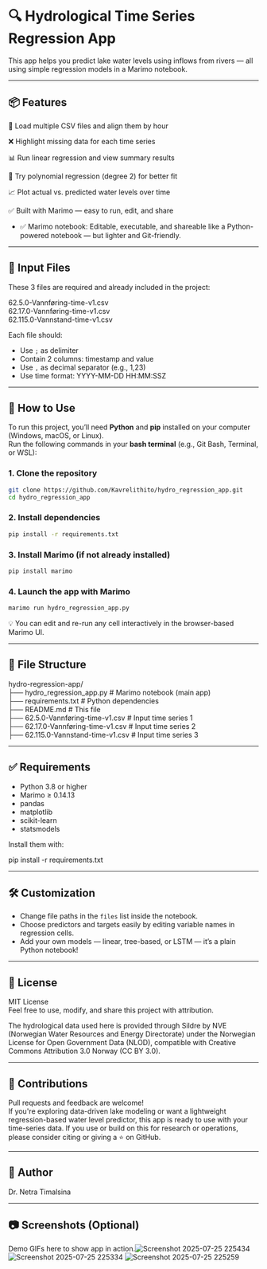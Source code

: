
# 🔍 Hydrological Time Series Regression App

This app helps you predict lake water levels using inflows from rivers — all using simple regression models in a Marimo notebook.

---

## 📦 Features

📂 Load multiple CSV files and align them by hour

❌ Highlight missing data for each time series

📊 Run linear regression and view summary results

🧠 Try polynomial regression (degree 2) for better fit

📈 Plot actual vs. predicted water levels over time

✅ Built with Marimo — easy to run, edit, and share
- ✅ Marimo notebook: Editable, executable, and shareable like a Python-powered notebook — but lighter and Git-friendly.

---

## 📁 Input Files

These 3 files are required and already included in the project:

62.5.0-Vannføring-time-v1.csv  
62.17.0-Vannføring-time-v1.csv  
62.115.0-Vannstand-time-v1.csv

Each file should:
- Use `;` as delimiter  
- Contain 2 columns: timestamp and value  
- Use `,` as decimal separator (e.g., 1,23)  
- Use time format: YYYY-MM-DD HH:MM:SSZ

---

## 🚀 How to Use

To run this project, you’ll need **Python** and **pip** installed on your computer (Windows, macOS, or Linux).  
Run the following commands in your **bash terminal** (e.g., Git Bash, Terminal, or WSL):

### 1. Clone the repository

```bash
git clone https://github.com/Kavrelithito/hydro_regression_app.git
cd hydro_regression_app
```

### 2. Install dependencies

```bash
pip install -r requirements.txt
```

### 3. Install Marimo (if not already installed)

```bash
pip install marimo
```

### 4. Launch the app with Marimo

```bash
marimo run hydro_regression_app.py
```

💡 You can edit and re-run any cell interactively in the browser-based Marimo UI.




---

## 📂 File Structure

hydro-regression-app/  
├── hydro_regression_app.py        # Marimo notebook (main app)  
├── requirements.txt               # Python dependencies  
├── README.md                      # This file  
├── 62.5.0-Vannføring-time-v1.csv  # Input time series 1  
├── 62.17.0-Vannføring-time-v1.csv # Input time series 2  
├── 62.115.0-Vannstand-time-v1.csv # Input time series 3

---

## ✅ Requirements

- Python 3.8 or higher  
- Marimo ≥ 0.14.13  
- pandas  
- matplotlib  
- scikit-learn  
- statsmodels

Install them with:

pip install -r requirements.txt

---

## 🛠️ Customization

- Change file paths in the `files` list inside the notebook.  
- Choose predictors and targets easily by editing variable names in regression cells.  
- Add your own models — linear, tree-based, or LSTM — it’s a plain Python notebook!

---

## 📜 License

MIT License  
Feel free to use, modify, and share this project with attribution.

The hydrological data used here is provided through Sildre by NVE (Norwegian Water Resources and Energy Directorate) under the Norwegian License for Open Government Data (NLOD), compatible with Creative Commons Attribution 3.0 Norway (CC BY 3.0).

---

## 🤝 Contributions

Pull requests and feedback are welcome!  
If you're exploring data-driven lake modeling or want a lightweight regression-based water level predictor, this app is ready to use with your time-series data.
If you use or build on this for research or operations, please consider citing or giving a ⭐ on GitHub.

---

## 👤 Author

Dr. Netra Timalsina

---

## 📷 Screenshots (Optional)

Demo GIFs here to show app in action.![Screenshot 2025-07-25 225434](https://github.com/user-attachments/assets/5bff125f-4d82-4e11-9d9f-5848ff520440)
![Screenshot 2025-07-25 225334](https://github.com/user-attachments/assets/21f618fc-259c-4ba5-9626-ec2ca6048e77)
![Screenshot 2025-07-25 225259](https://github.com/user-attachments/assets/13bb40c0-1ca0-4012-85c9-355468ded8fb)

